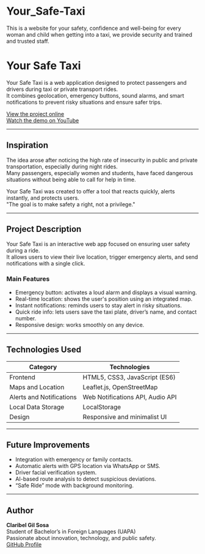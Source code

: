 # Your_Safe-Taxi
This is a website for your safety, confidence and well-being for every woman and child when getting into a taxi, we provide security and trained and trusted staff.

# Your Safe Taxi

Your Safe Taxi is a web application designed to protect passengers and drivers during taxi or private transport rides.  
It combines geolocation, emergency buttons, sound alarms, and smart notifications to prevent risky situations and ensure safer trips.

[View the project online](https://claribelgilsosa20-cpu.github.io/Your_Safe-Taxi/)  
[Watch the demo on YouTube](https://youtu.be/CTDGVjSFN8Q?si=vgzfVdWbEgmPvRaN)

---

## Inspiration

The idea arose after noticing the high rate of insecurity in public and private transportation, especially during night rides.  
Many passengers, especially women and students, have faced dangerous situations without being able to call for help in time.

Your Safe Taxi was created to offer a tool that reacts quickly, alerts instantly, and protects users.  
"The goal is to make safety a right, not a privilege."

---

## Project Description

Your Safe Taxi is an interactive web app focused on ensuring user safety during a ride.  
It allows users to view their live location, trigger emergency alerts, and send notifications with a single click.

### Main Features

- Emergency button: activates a loud alarm and displays a visual warning.  
- Real-time location: shows the user's position using an integrated map.  
- Instant notifications: reminds users to stay alert in risky situations.  
- Quick ride info: lets users save the taxi plate, driver’s name, and contact number.  
- Responsive design: works smoothly on any device.

---

## Technologies Used

| Category | Technologies |
|-----------|--------------|
| Frontend | HTML5, CSS3, JavaScript (ES6) |
| Maps and Location | Leaflet.js, OpenStreetMap |
| Alerts and Notifications | Web Notifications API, Audio API |
| Local Data Storage | LocalStorage |
| Design | Responsive and minimalist UI |

---

## Future Improvements

- Integration with emergency or family contacts.  
- Automatic alerts with GPS location via WhatsApp or SMS.  
- Driver facial verification system.  
- AI-based route analysis to detect suspicious deviations.  
- “Safe Ride” mode with background monitoring.

---

## Author

**Claribel Gil Sosa**  
Student of Bachelor’s in Foreign Languages (UAPA)  
Passionate about innovation, technology, and public safety.  
[GitHub Profile](https://github.com/ClaribelGilsosa20-cpu)